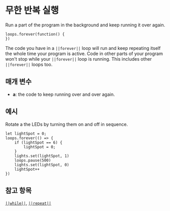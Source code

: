 # 무한 반복 실행

Run a part of the program in the background and keep running it over again.

```sig
loops.forever(function() {
})
```

The code you have in a `||forever||` loop will run and keep repeating itself the whole time your program is active. Code in other parts of your program won't stop while your `||forever||` loop is running. This includes other `||forever||` loops too.

## 매개 변수

* **a**: the code to keep running over and over again.

## 예시

Rotate a the LEDs by turning them on and off in sequence.

```blocks
let lightSpot = 0;
loops.forever(() => {
    if (lightSpot == 6) {
        lightSpot = 0;
    }
    lights.set(lightSpot, 1)
    loops.pause(500)
    lights.set(lightSpot, 0)
    lightSpot++
})
```

## 참고 항목

[`||while||`](/blocks/loops/while), [`||repeat||`](/blocks/loops/repeat)